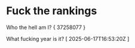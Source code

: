 # Fuck the rankings

Who the hell am I?
{ 37258077 }

What fucking year is it?
[ 2025-06-17T16:53:20Z ]
